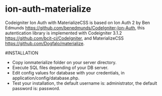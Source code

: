 # ion-auth-materialize
Codeigniter Ion Auth with MaterializeCSS is based on Ion Auth 2 by Ben Edmunds https://github.com/benedmunds/CodeIgniter-Ion-Auth, this autentication library is implemented with Codeigniter 3.1.2 https://github.com/bcit-ci/CodeIgniter, and MaterializeCSS https://github.com/Dogfalo/materialize.

#INSTALLATION
- Copy ionmaterialize folder on your server directory.
- Execute SQL files depending of your DB server.
- Edit config values for database with your credentials, in application/config/database.php.
- Test your installation, the default username is: administrator, the default password is: password.
